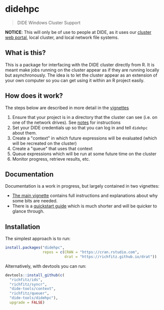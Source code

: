 # didehpc

> DIDE Windows Cluster Support

**NOTICE**: This will only be of use to people at DIDE, as it uses our [cluster web portal](https://mrcdata.dide.ic.ac.uk/hpc), local cluster, and local network file systems.

## What is this?

This is a package for interfacing with the DIDE cluster directly from R.  It is meant make jobs running on the cluster appear as if they are running locally but asynchronously.  The idea is to let the cluster appear as an extension of your own computer so you can get using it within an R project easily.

## How does it work?

The steps below are described in more detail in the [vignettes](https://dide-tools.github.io/didehpc)

1. Ensure that your project is in a directory that the cluster can see (i.e. on one of the network drives).  See [notes](https://dide-tools.github.io/didehpc/vignettes/didehpc.html#mapping-network-drives) for instructions
2. Set your DIDE credentials up so that you can log in and tell `didehpc` about them.
3. Create a "context" in which future expressions will be evaluated (which will be recreated on the cluster)
4. Create a "queue" that uses that context
5. Queue expressions which will be run at some future time on the cluster
6. Monitor progress, retrieve results, etc.

## Documentation

Documentation is a work in progress, but largely contained in two vignettes:

* [The main vignette](https://dide-tools.github.io/didehpc/vignettes/didehpc.html) contains full instructions and explanations about why some bits are needed.
* There is a [quickstart guide](https://dide-tools.github.io/didehpc/vignettes/quickstart.html) which is much shorter and will be quicker to glance through.

## Installation

The simplest approach is to run:

```r
install.packages("didehpc",
                 repos = c(CRAN = "https://cran.rstudio.com",
                           drat = "https://richfitz.github.io/drat"))
```

Alternatively, with devtools you can run:

```r
devtools::install_github(c(
  "richfitz/ids",
  "richfitz/syncr",
  "dide-tools/context",
  "richfitz/queuer",
  "dide-tools/didehpc"),
  upgrade = FALSE)
```
